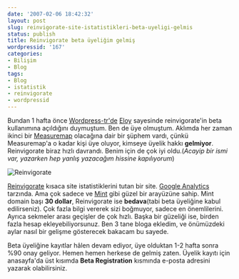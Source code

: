 ```yaml
---
date: '2007-02-06 18:42:32'
layout: post
slug: reinvigorate-site-istatistikleri-beta-uyeligi-gelmis
status: publish
title: Reinvigorate beta üyeliğim gelmiş
wordpressid: '167'
categories:
- Bilişim
- Blog
tags:
- Blog
- istatistik
- reinvigorate
- wordpressid
---
```


Bundan 1 hafta önce [Wordpress-tr'de](http://www.wordpressid-tr.com/re_invigorate/) [Eloy](http://www.cisday.org/) sayesinde reinvigorate'in beta kullanımına açıldığını duymuştum. Ben de üye olmuştum. Aklımda her zaman ikinci bir [Measuremap](http://www.measuremap.com/) olacağına dair bir şüphem vardı, çünkü Measuremap'a o kadar kişi üye oluyor, kimseye üyelik hakkı **gelmiyor**. Reinvigorate biraz hızlı davrandı. Benim için de çok iyi oldu.(_Acayip bir ismi var, yazarken hep yanlış yazacağım hissine kapılıyorum_)

![Reinvigorate](http://blog.arsln.org/image/reinvigorate.jpg)

[Reinvigorate](http://www.reinvigorate.net/) kısaca site istatistiklerini tutan bir site. [Google Analytics](http://www.google.com/analytics/index.html) tarzında. Ama çok sadece ve [Mint](http://haveamint.com/) gibi güzel bir arayüzüne sahip. Mint domain başı **30 dollar**, Reinvigorate ise **bedava**(tabi beta üyeliğine kabul edilirseniz). Çok fazla bilgi vererek sizi boğmuyor, sadece en önemlilerini. Ayrıca sekmeler arası geçişler de çok hızlı. Başka bir güzeliği ise, birden fazla hesap ekleyebiliyorsunuz. Ben 3 tane bloga ekledim, ve önümüzdeki aylar nasıl bir gelişme gösterecek bakacam bu sayede.

Beta üyeliğine kayıtlar hâlen devam ediyor, üye olduktan 1-2 hafta sonra %90 onay geliyor. Hemen hemen herkese de gelmiş zaten. Üyelik kayıtı için anasayfa'da üst kısımda **Beta Registration** kısmında e-posta adresini yazarak olabilirsiniz.
